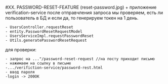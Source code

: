#XX. PASSWORD-RESET-FEATURE (reset-password.jpg) + приложение verification-service
после отправчления запроса мы проверяем, есть ли пользователь в БД и если да, то генерируем токен на 1 день.

    - UsersController.requestReset
    - entity.PasswordResetRequestModel
    - UsersServiceImpl.requestPasswordReset
    - Utils.generatePasswordResetRequest
    
для проверки:

    - запрос на ..."/password-reset-request //на посту приходит письмо
    - нажимаем на ссылку в письме
    -.../verifiction-service/password-rest.html
    - ввод пароля
    -login -> 200OK